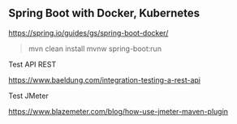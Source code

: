 ## Spring Boot with Docker, Kubernetes

https://spring.io/guides/gs/spring-boot-docker/

> mvn clean install
> mvnw spring-boot:run


Test API REST 

https://www.baeldung.com/integration-testing-a-rest-api

Test JMeter 

https://www.blazemeter.com/blog/how-use-jmeter-maven-plugin







